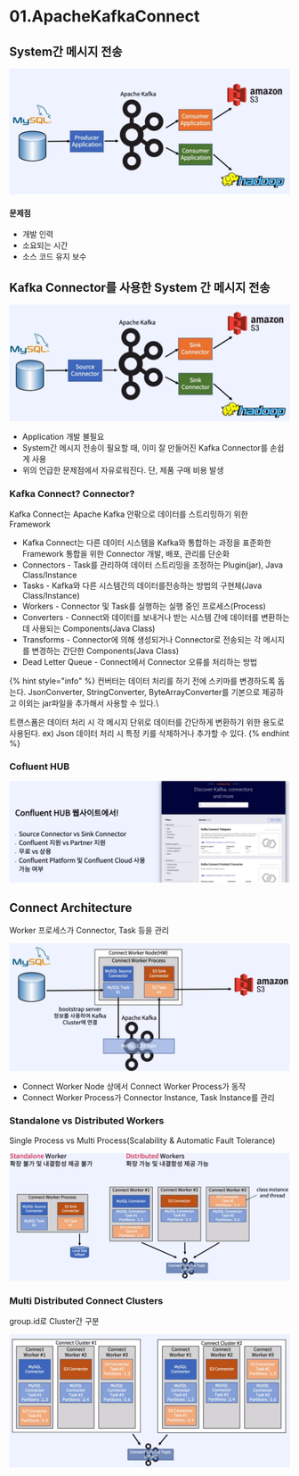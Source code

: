 # 01.ApacheKafkaConnect

## System간 메시지 전송

![](<../../../../.gitbook/assets/image (17).png>)

#### 문제점

* 개발 인력
* 소요되는 시간
* 소스 코드 유지 보수

## Kafka Connector를 사용한 System 간 메시지 전송

![](<../../../../.gitbook/assets/image (6) (1).png>)

* Application 개발 불필요
* System간 메시지 전송이 필요할 때, 이미 잘 만들어진 Kafka Connector를 손쉽게 사용
* 위의 언급한 문제점에서 자유로워진다. 단, 제품 구매 비용 발생

### Kafka Connect? Connector?

Kafka Connect는 Apache Kafka 안팎으로 데이터를 스트리밍하기 위한 Framework

* Kafka Connect는 다른 데이터 시스템을 Kafka와 통합하는 과정을 표준화한 Framework 통합을 위한 Connector 개발, 배포, 관리를 단순화
* Connectors - Task를 관리하여 데이터 스트리밍을 조정하는 Plugin(jar), Java Class/Instance
* Tasks - Kafka와 다른 시스템간의 데이터를전송하는 방법의 구현체(Java Class/Instance)
* Workers - Connector 및 Task를 실행하는 실행 중인 프로세스(Process)
* Converters - Connect와 데이터를 보내거나 받는 시스템 간에 데이터를 변환하는데 사용되는 Components(Java Class)
* Transforms - Connector에 의해 생성되거나 Connector로 전송되는 각 메시지를 변경하는 간단한 Components(Java Class)
* Dead Letter Queue - Connect에서 Connector 오류를 처리하는 방법

{% hint style="info" %}
컨버터는 데이터 처리를 하기 전에 스키마를 변경하도록 돕는다. JsonConverter, StringConverter, ByteArrayConverter를 기본으로 제공하고 이외는 jar파일을 추가해서 사용할 수 있다.\


트랜스폼은 데이터 처리 시 각 메시지 단위로 데이터를 간단하게 변환하기 위한 용도로 사용된다. ex) Json 데이터 처리 시 특정 키를 삭제하거나 추가할 수 있다.
{% endhint %}

### Cofluent HUB

![](<../../../../.gitbook/assets/image (38).png>)

## Connect Architecture

Worker 프로세스가 Connector, Task 등을 관리

![](<../../../../.gitbook/assets/image (37) (1).png>)

* Connect Worker Node 상에서 Connect Worker Process가 동작
* Connect Worker Process가 Connector Instance, Task Instance를 관리

### Standalone vs Distributed Workers

Single Process vs Multi Process(Scalability & Automatic Fault Tolerance)

![](<../../../../.gitbook/assets/image (36).png>)

### Multi Distributed Connect Clusters

group.id로 Cluster간 구분

![](<../../../../.gitbook/assets/image (39).png>)
